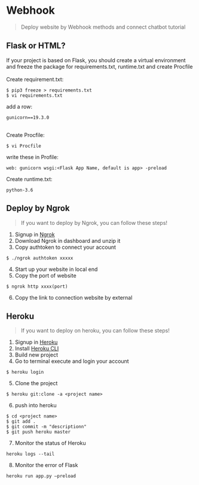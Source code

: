 # Webhook
> Deploy website by Webhook methods and connect chatbot tutorial

## Flask or HTML?
If your project is based on Flask, you should create a virtual environment and freeze the package for requirements.txt, runtime.txt and create Procfile<br><br>
Create requirement.txt:<br>
```
$ pip3 freeze > requirements.txt
$ vi requirements.txt
```
add a row:
```
gunicorn==19.3.0
```
<br>Create Procfile:<br>
```
$ vi Procfile
```
write these in Profile:<br>
```
web: gunicorn wsgi:<Flask App Name, default is app> -preload
```
Create runtime.txt:<br>
```
python-3.6
```

## Deploy by Ngrok
>If you want to deploy by Ngrok, you can follow these steps!

1. Signup in [Ngrok](https://dashboard.ngrok.com/user/signup)<br>
2. Download Ngrok in dashboard and unzip it<br>
3. Copy authtoken to connect your account<br>
```
$ ./ngrok authtoken xxxxx
```
4. Start up your website in local end<br>
5. Copy the port of website<br>

```
$ ngrok http xxxx(port)
```
6. Copy the link to connection website by external<br>

## Heroku
>If you want to deploy on heroku, you can follow these steps!

1. Signup in [Heroku](https://dashboard.heroku.com)<br>
2. Install [Heroku CLI](https://devcenter.heroku.com/articles/heroku-cli)<br>
3. Build new project<br>
4. Go to terminal execute and login your account<br>
```
$ heroku login
```
5. Clone the project<br>
```
$ heroku git:clone -a <project name>
```
6. push into heroku<br>
```
$ cd <project name>
$ git add .
$ git commit -m "descriptionn"
$ git push heroku master
```
7. Monitor the status of Heroku
```
heroku logs --tail
```
8. Monitor the error of Flask
```
heroku run app.py –preload
```





